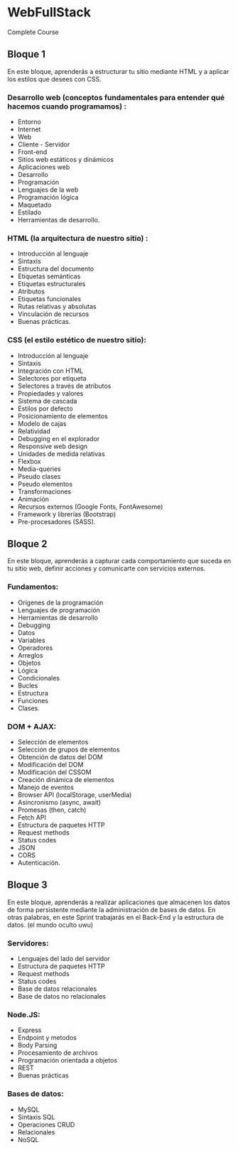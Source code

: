 # WebFullStack
Complete Course
## Bloque 1
En este bloque, aprenderás a estructurar tu sitio mediante HTML y a aplicar los estilos que desees con CSS.
### Desarrollo web (conceptos fundamentales para entender qué hacemos cuando programamos) : 
- Entorno
- Internet
- Web
- Cliente - Servidor
- Front-end
- Sitios web estáticos y dinámicos
- Aplicaciones web
- Desarrollo
- Programación
- Lenguajes de la web
- Programación lógica
- Maquetado
- Estilado
- Herramientas de desarrollo.
### HTML (la arquitectura de nuestro sitio) : 
- Introducción al lenguaje
- Sintaxis
- Estructura del documento
- Etiquetas semánticas
- Etiquetas estructurales
- Atributos
- Etiquetas funcionales
- Rutas relativas y absolutas
- Vinculación de recursos
- Buenas prácticas.
### CSS (el estilo estético de nuestro sitio): 
- Introducción al lenguaje
- Sintaxis
- Integración con HTML
- Selectores por etiqueta
- Selectores a través de atributos
- Propiedades y valores
- Sistema de cascada
- Estilos por defecto
- Posicionamiento de elementos
- Modelo de cajas
- Relatividad
- Debugging en el explorador
- Responsive web design
- Unidades de medida relativas
- Flexbox
- Media-queries
- Pseudo clases
- Pseudo elementos
- Transformaciones
- Animación
- Recursos externos (Google Fonts, FontAwesome)
- Framework y librerías (Bootstrap)
- Pre-procesadores (SASS).

## Bloque 2
En este bloque, aprenderás a capturar cada comportamiento que suceda en tu sitio web, definir acciones y comunicarte con servicios externos.
### Fundamentos: 
- Orígenes de la programación
- Lenguajes de programación
- Herramientas de desarrollo 
- Debugging
- Datos
- Variables
- Operadores
- Arreglos
- Objetos
- Lógica
- Condicionales
- Bucles
- Estructura
- Funciones
- Clases.
### DOM + AJAX: 
- Selección de elementos
- Selección de grupos de elementos
- Obtención de datos del DOM
- Modificación del DOM
- Modificación del CSSOM
- Creación dinámica de elementos
- Manejo de eventos
- Browser API (localStorage, userMedia)
- Asincronismo (async, await)
- Promesas (then, catch)
- Fetch API
- Estructura de paquetes HTTP
- Request methods
- Status codes
- JSON
- CORS
- Autenticación.

## Bloque 3
En este bloque, aprenderás a realizar aplicaciones que almacenen los datos de forma persistente mediante la administración de bases de datos. En otras palabras, en este Sprint trabajarás en el Back-End y la estructura de datos. (el mundo oculto uwu)
### Servidores:
- Lenguajes del lado del servidor
- Estructura de paquetes HTTP
- Request methods
- Status codes
- Base de datos relacionales
- Base de datos no relacionales
### Node.JS:
- Express
- Endpoint y metodos
- Body Parsing
- Procesamiento de archivos
- Programación orientada a objetos
- REST
- Buenas prácticas
### Bases de datos:
- MySQL
- Sintaxis SQL
- Operaciones CRUD
- Relacionales
- NoSQL
